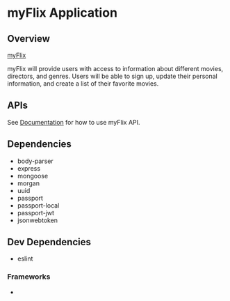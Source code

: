 # myFlix Application

## Overview

[myFlix](#)

myFlix will provide users with access to information about different
movies, directors, and genres. Users will be able to sign up, update their
personal information, and create a list of their favorite movies. 

## APIs 

See [Documentation](#) for how to use myFlix API.

## Dependencies 
* body-parser
* express
* mongoose
* morgan
* uuid
* passport
* passport-local
* passport-jwt
* jsonwebtoken

## Dev Dependencies
* eslint

### Frameworks 
* 